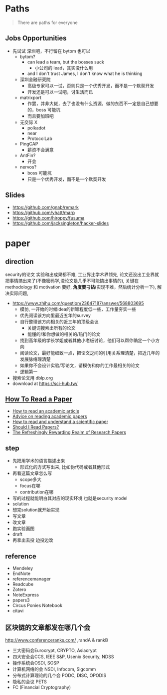 # Paths

> There are paths for everyone
> 
## Jobs Opportunities
+ 先试试 深圳吧，不行留在 bytom 也可以
    * bytom?
        - can lead a team, but the bosses suck
            + 小公司的 lead，其实没什么用
        - and I don't trust James, I don't know what he is thinking
    * 深圳金融研究院
        - 高级专家可以一试，否则只是一个优秀开发，而不是一个默契开发
        - 开发还是可以一试吧，讨生活而已
    * matrixport
        - 作罢，并非大佬，去了也没有什么资源，做的东西不一定是自己想要的，boss 可能坑
        - 而且要加班吧
    * 无交际 X
        - polkadot
        - near
        - ProtocolLab
    * PingCAP
        - 薪资不会满意
    * AntFin?
        - 开会
    * nervos?
        - boss 可能坑
        - 只是一个优秀开发，而不是一个默契开发

## Slides
+ https://github.com/gnab/remark
+ https://github.com/yhatt/marp
+ https://github.com/hiroppy/fusuma
+ https://github.com/jacksingleton/hacker-slides

<!-- 
## Blockchain json statetest
### Modify parity_listStorageKeys
+ Make argument _Quantity_ oponal. When `Quantity == null` , return all storage keys.

### parity_storage
Arguments same as __Modified__ _parity_listStorageKeys . Return is a _JSON_ object
```
{
    StorageKey(HexString): Corresponding value (HexString)
}
```


impls/parity.rs
client/client.rs

a collection of type `std::vec::Vec<ethereum_types::H256>` cannot be built from `std::iter::Iterator<Item=(std::vec::Vec<u8>, elastic_array::ElasticArray128<u8>)>`


version: _modified_
curl --data '{"method":"parity_listStorageKeys","params":["0xab7c74abC0C4d48d1bdad5DCB26153FC8780f83E",null,null],"id":1,"jsonrpc":"2.0"}' -H "Content-Type: application/json" -X POST localhost:8545 

curl --data '{"method":"parity_listStorageKeys","params":["0xab7c74abC0C4d48d1bdad5DCB26153FC8780f83E",null,null],"id":1,"jsonrpc":"2.0"}' -H "Content-Type: application/json" -X POST localhost:8545 

加上--mode=offline黎停止同步


+ 0xab7c74abC0C4d48d1bdad5DCB26153FC8780f83E
+ 0x61EDCDf5bb737ADffE5043706e7C5bb1f1a56eEA
+ 0xde0B295669a9FD93d5F28D9Ec85E40f4cb697BAe
+ 0x75bA02c5bAF9cc3E9fE01C51Df3cB1437E8690D4
+ 0x7da82C7AB4771ff031b66538D2fB9b0B047f6CF9

./target/debug/parity --fat-db=on --mode=offline

cargo build
 -->


<!-- 
利益才是前进的动力，金钱、成就感。名誉当然也是有助于利益的，对于人脉而言。（所以在甲方做安全还是有点亏的，因为难以直接看到收益。虽然企业多么希望招到牛逼的安全开发、运维、架构，高薪一口气解决问题。）

张狂、傲慢是挺爽，要有实力才能很好地张狂傲慢起来。但是恐怕不利于团队合作和交朋友。

越来越大了，其实企业不需要多么天才的程序员，所谓的地表最强coder，要学要练的东西那么多，无非是给自己平添不切实际的压力。

人脉、经验、投资的眼光和信息、架构、数学、建模、算法及其应用。要找到自己不可替代的核心竞争力，实现财务自由，能进行更自由的选择，也有自己自由的时间。
 -->

<!-- 
## 我感兴趣的
+ 时间毕竟有限
+ 工作来说肯定还是 go > rust
+ 抄其实很正常，是学习的必经过程，关键是抄完之后学到什么
+ 那么其实 解决问题的思维最重要，所以 算法、技巧、代码设计(衍生到架构、高并发)、高性能计算 > 密码学 > 系统 = 编译器
 -->

<!-- 

## PhD
+ RegExp
    ```
    (crypt|secur|dete|intru|penetra|cyber|malic|priva)
    ```
+ location
    * AU
        - UniMelb
            + [Peter Schachte](http://www.cis.unimelb.edu.au/people/staff.php?person_ID=456)
            + [Rao Kotagiri](http://www.cis.unimelb.edu.au/people/staff.php?person_ID=16028)
                * ml intrusion dection
            + [Harald Sondergaard](http://www.cis.unimelb.edu.au/people/staff.php?person_ID=13416)
            + [Peter Stuckey](http://www.cis.unimelb.edu.au/people/staff.php?person_ID=14142)
            + [DR Jeffrey Chan](https://www.findanexpert.unimelb.edu.au/display/person7602#tab-overview)
                * Machine Learning and Data Mining
                * Network Security (intrusion detection, cloud security)
            + Udaya
                * Blockchain?
                * Machine Learning Intrusion Detection System
                * Differential Privacy?
            + [Dr Sarah Monazam Erfani](http://www.cis.unimelb.edu.au/people/staff.php?person_ID=639922)
            + [Professor Christopher Leckie](http://www.cis.unimelb.edu.au/people/staff.php?person_ID=6335)
            + [Dr Toby Murray](http://www.cis.unimelb.edu.au/people/staff.php?person_ID=780796)
            + [Dr Ben Rubinstein](http://www.cis.unimelb.edu.au/people/staff.php?person_ID=20074)
            + [Professor Richard Sinnott](http://www.cis.unimelb.edu.au/people/staff.php?person_ID=342078)
            + [Dr Vanessa Teague](http://www.cis.unimelb.edu.au/people/staff.php?person_ID=34563)
        - [sydney](http://sydney.edu.au/engineering/it/about/people/list.php)
            + [DR RALPH HOLZ](http://sydney.edu.au/engineering/people/ralph.holz.php)
                * V
            + [PROFESSOR SEOKHEE HONG?](http://sydney.edu.au/engineering/people/seokhee.hong.php)
            + [PROFESSOR ALBERT ZOMAYA](http://sydney.edu.au/engineering/people/albert.zomaya.php)
            + [DR YING ZHOU](http://sydney.edu.au/engineering/people/ying.zhou.php)
            + [PROFESSOR DACHENG TAO](http://sydney.edu.au/engineering/people/dacheng.tao.php)
            + [ASSOCIATE PROFESSOR UWE ROEHM](http://sydney.edu.au/engineering/people/uwe.roehm.php)
            + [EMERITUS PROFESSOR PETER EADES](http://sydney.edu.au/engineering/people/peter.eades.php)
            + [Michael Fry](https://chai.it.usyd.edu.au/people/michaelfry/)
                * [Yu_YY_thesis.pdf](https://ses.library.usyd.edu.au/handle/2123/10277)
        - UNSW
        - Monash
        - ANU?
        - WA?
        - Queensland?
        - Adelaide?
    * HK
        - HKUST
            + https://www.seng.ust.hk/web/eng/faculty_research2.php?id=96
                * https://www.seng.ust.hk/web/eng/people_detail.php?id=351&cur2=research
                    - V - 20170924
                * https://www.seng.ust.hk/web/eng/people_detail.php?id=377&cur2=research
                * https://www.cse.ust.hk/~ricci/
        - HKU
            + http://www.cs.hku.hk/people/academic.jsp
                * http://www.cs.hku.hk/research/interest.jsp
                    - http://www.cs.hku.hk/research/profile.jsp?teacher=smyiu
                        + V - 20170924
                    - http://www.cs.hku.hk/research/profile.jsp?teacher=hui
            + https://www.eee.hku.hk/people/
        - CUHK
            + http://www.cse.cuhk.edu.hk/v7/en/people/lec.html
                * http://www.cse.cuhk.edu.hk/~wei/
                * http://www.cse.cuhk.edu.hk/~cslui/
            + http://www.ie.cuhk.edu.hk/people/people.shtml
                * http://personal.ie.cuhk.edu.hk/~cchan/
                * http://www.ie.cuhk.edu.hk/people/sherman.shtml
                    - V - 20170924
                * http://www.ie.cuhk.edu.hk/people/khzhang.shtml
                * http://www.ie.cuhk.edu.hk/people/wclau.shtml
                * http://www.ie.cuhk.edu.hk/people/mhchen.shtml
        - CityU
            + http://www.cs.cityu.edu.hk/people/academic_staff.html
                * http://www6.cityu.edu.hk/stfprofile/cslfkwok.htm
                    - V - 20170924
                * http://www.cs.cityu.edu.hk/profile/congwang.html
                * http://www6.cityu.edu.hk/stfprofile/gphancke.htm
            + http://www.ee.cityu.edu.hk/home/people_academic_staff.html
                * http://www.ee.cityu.edu.hk/~rcheung/Welcome.html
                * http://www.ee.cityu.edu.hk/~eellc/
                * http://www.ee.cityu.edu.hk/~lcheng/
        - PolyU
            + http://www.comp.polyu.edu.hk/en-us/staffs/index/1
                * http://www.comp.polyu.edu.hk/en-us/staffs/detail/1283
                    - V - 20170924
                        + ?
                * http://www.comp.polyu.edu.hk/en-us/staffs/detail/1252
                * http://www.comp.polyu.edu.hk/en-us/staffs/detail/1470
                * http://www.comp.polyu.edu.hk/en-us/staffs/detail/2244
                * http://www.comp.polyu.edu.hk/en-us/staffs/detail/3751
                * http://www.comp.polyu.edu.hk/en-us/staffs/detail/3646
                * http://www.comp.polyu.edu.hk/en-us/staffs/detail/1419
    * Sg
        - NUS?
        - NYTU
    * En
        - G10
    + topic
        * bitcoin
        * ML intrusion detection
        * differential privacy

## 移民分数研究
+ 2年工签 psw
    * 485

## 攒机
+ 刚爆出来 Intel 的 CPU 有个硬件 bug，即使是修复后性能也会下降 5%-30%. 所以，把 8700k 换成 1800x
    * [这硬件 bug 可以说很牛了： 英特尔处理器发现严重设计漏洞， AMD 不受影响](https://www.v2ex.com/t/419683)
        - 操作系统就是使用的 cpu 提供的功能来隔离不同程序及内核的，现在这个隔离出了问题，意味着不同程序可以访问内核数据，其中可能存在一些密码等数据。看起来安全上对单机用户可能影响不大，但是对于云服务商来讲是个大问题。不过如果执行修复会造成悲剧的性能损失，这个会影响普通用户了。
+ 内存双通道比单条性能好
+ 微博 /淘宝搜 萌叔或老牛。都是老牌 diy 商家，装好包好给你发来。
+ 装机帮扶站

 -->


# paper

<!-- 
+ http://users.monash.edu.au/~kailiu/
+ http://www.jiangshanyu.com/
+ https://www.comp.nus.edu.sg/~abhik/
    + research
        + correctness
        + coverage
    + auto
    + manual
    + solidity tools
 -->

## direction
security的论文 实验和出成果都不难, 工业界比学术界领先, 论文还没出工业界就把事情搞出来了(不像密码学,没论文是几乎不可能搞出事情的), 关键在 methodology 和 motivation 要好, __角度要刁钻__(实现不难，然后统计分析一下), 解决实际问题, 

+ https://www.zhihu.com/question/23647187/answer/568803695
    * 模仿, 一开始的时候idea的新颖程度低一些，工作量夯实一些
    * 优先阅读该方向里最近五年的survey
    * 自行整理该方向相关的近三年的顶级会议
        - 关键词搜索出所有的论文
        - 能懂的/和你想做的相关的/热门的论文
    * 找到高年级的学长学姐或者其他小老板讨论，他们可以帮你确定一个小方向
    * 阅读论文，最好能细致一点，把论文之间的引用关系理清楚，把近几年的发展脉络理清楚
    * 如果你不会设计实验/写论文，请模仿和你的工作最相关的论文
    * 逻辑第一
+ 搜索论文用 dblp.org
+ download at https://sci-hub.tw/

## [How To Read a Paper](https://github.com/papers-we-love/papers-we-love#how-to-read-a-paper)

+ [How to read an academic article](http://organizationsandmarkets.com/2010/08/31/how-to-read-an-academic-article/)
+ [Advice on reading academic papers](https://www.cc.gatech.edu/~akmassey/posts/2012-02-15-advice-on-reading-academic-papers.html)
+ [How to read and understand a scientific paper](http://violentmetaphors.com/2013/08/25/how-to-read-and-understand-a-scientific-paper-2/)
+ [Should I Read Papers?](http://michaelrbernste.in/2014/10/21/should-i-read-papers.html)
+ [The Refreshingly Rewarding Realm of Research Papers](https://www.youtube.com/watch?v=8eRx5Wo3xYA)


## step
+ 先把用学术的语言描述出来
    * 形式化的方式写出来, 比如伪代码或者其他形式
+ 再看这篇文章怎么写
    * scope多大
    * focus在哪
    * contribution在哪
+ 写的过程就能明白其对应的现实环境 也就是security model
+ solution
+ 想完solution就开始实现
+ 写文章
+ 改文章
+ 跑实验画图
+ draft
+ 再拿出去投 边投边改

## reference
+ Mendeley
+ EndNote
+ referencemanager
+ Readcube
+ Zotero
+ NoteExpress
+ papers3
+ Circus Ponies Notebook
+ citavi

## 区块链的文章都发在哪几个会
http://www.conferenceranks.com/ ,randA & rankB

+ 三大密码会Eurocrypt, CRYPTO, Asiacrypt
+ 四大安全会CCS, IEEE S&P, Usenix Security, NDSS
+ 操作系统会OSDI, SOSP
+ 计算机网络的会 NSDI, Infocom, Sigcomm
+ 分布式计算理论的几个会 PODC, DISC, OPODIS
+ 隐私的会议 PETS
+ FC (Financial Cryptography)

